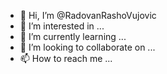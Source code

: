 - 👋 Hi, I’m @RadovanRashoVujovic
- 👀 I’m interested in ...
- 🌱 I’m currently learning ...
- 💞️ I’m looking to collaborate on ...
- 📫 How to reach me ...

<!---
RadovanRashoVujovic/RadovanRashoVujovic is a ✨ special ✨ repository because its `README.md` (this file) appears on your GitHub profile.
You can click the Preview link to take a look at your changes.
--->
